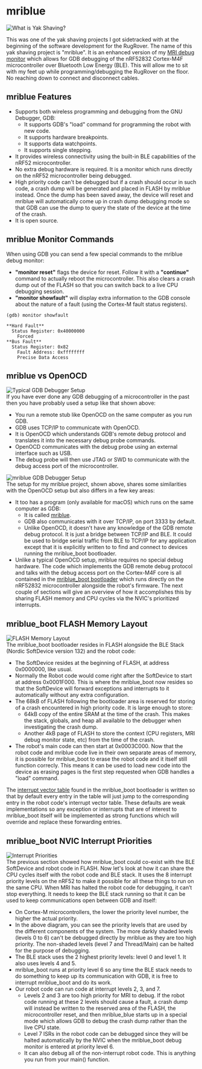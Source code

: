 # mriblue
![What is Yak Shaving?](https://images.prismic.io/sketchplanations/2a79fca9-374c-464f-a20e-14ae54ee8a7f_SP+726+-+Yak+shaving.png?auto=format&ixlib=react-9.0.3&h=1600.4657933042215&w=1600&q=50&dpr=2)

This was one of the yak shaving projects I got sidetracked with at the beginning of the software development for the RugRover. The name of this yak shaving project is "mriblue". It is an enhanced version of my [MRI debug monitor](https://github.com/adamgreen/mri#readme) which allows for GDB debugging of the nRF52832 Cortex-M4F microcontroller over Bluetooth Low Energy (BLE). This will allow me to sit with my feet up while programming/debugging the RugRover on the floor. No reaching down to connect and disconnect cables.

## mriblue Features
* Supports both wireless programming and debugging from the GNU Debugger, GDB:
  * It supports GDB's "load" command for programming the robot with new code.
  * It supports hardware breakpoints.
  * It supports data watchpoints.
  * It supports single stepping.
* It provides wireless connectivity using the built-in BLE capabilities of the nRF52 microcontroller.
* No extra debug hardware is required. It is a monitor which runs directly on the nRF52 microcontroller being debugged.
* High priority code can't be debugged but if a crash should occur in such code, a crash dump will be generated and placed in FLASH by mriblue instead. Once the dump has been saved away, the device will reset and mriblue will automatically come up in crash dump debugging mode so that GDB can use the dump to query the state of the device at the time of the crash.
* It is open source.

## mriblue Monitor Commands
When using GDB you can send a few special commands to the mriblue debug monitor:
* **"monitor reset"** flags the device for reset. Follow it with a **"continue"** command to actually reboot the microcontroller. This also clears a crash dump out of the FLASH so that you can switch back to a live CPU debugging session.
* **"monitor showfault"** will display extra information to the GDB console about the nature of a fault (using the Cortex-M fault status registers).
```console
(gdb) monitor showfault

**Hard Fault**
  Status Register: 0x40000000
    Forced
**Bus Fault**
  Status Register: 0x82
    Fault Address: 0xffffffff
    Precise Data Access
```

## mriblue vs OpenOCD
![Typical GDB Debugger Setup](../photos/20220510-01.jpg)</br>
If you have ever done any GDB debugging of a microcontroller in the past then you have probably used a setup like that shown above:
* You run a remote stub like OpenOCD on the same computer as you run GDB.
* GDB uses TCP/IP to communicate with OpenOCD.
* It is OpenOCD which understands GDB's remote debug protocol and translates it into the necessary debug probe commands.
* OpenOCD communicates with the debug probe using an external interface such as USB.
* The debug probe will then use JTAG or SWD to communicate with the debug access port of the microcontroller.

![mriblue GDB Debugger Setup](../photos/20220510-02.jpg)</br>
The setup for my mriblue project, shown above, shares some similarities with the OpenOCD setup but also differs in a few key areas:
* It too has a program (only available for macOS) which runs on the same computer as GDB:
  * It is called [mriblue](../mriblue/).
  * GDB also communicates with it over TCP/IP, on port 3333 by default.
  * Unlike OpenOCD, it doesn't have any knowledge of the GDB remote debug protocol. It is just a bridge between TCP/IP and BLE. It could be used to bridge serial traffic from BLE to TCP/IP for any application except that it is explicitly written to to find and connect to devices running the mriblue_boot bootloader.
* Unlike a typical OpenOCD setup, mriblue requires no special debug hardware. The code which implements the GDB remote debug protocol and talks with the debug access port on the Cortex-M4F core is all contained in the [mriblue_boot bootloader](../mriblue_boot/) which runs directly on the nRF52832 microcontroller alongside the robot's firmware. The next couple of sections will give an overview of how it accomplishes this by sharing FLASH memory and CPU cycles via the NVIC's prioritized interrupts.

## mriblue_boot FLASH Memory Layout
![FLASH Memory Layout](../photos/20220510-03.jpg)</br>
The mriblue_boot bootloader resides in FLASH alongside the BLE Stack (Nordic SoftDevice version 132) and the robot code:
* The SoftDevice resides at the beginning of FLASH, at address 0x0000000, like usual.
* Normally the Robot code would come right after the SoftDevice to start at address 0x0001F000. This is where the mriblue_boot now resides so that the SoftDevice will forward exceptions and interrupts to it automatically without any extra configuration.
* The 68kB of FLASH following the bootloader area is reserved for storing of a crash encountered in high priority code. It is large enough to store:
  * 64kB copy of the entire SRAM at the time of the crash. This makes the stack, globals, and heap all available to the debugger when investigating the crash dump.
  * Another 4kB page of FLASH to store the context (CPU registers, MRI debug monitor state, etc) from the time of the crash.
* The robot's main code can then start at 0x0003C000. Now that the robot code and mriblue code live in their own separate areas of memory, it is possible for mriblue_boot to erase the robot code and it itself still function correcly. This means it can be used to load new code into the device as erasing pages is the first step requested when GDB handles a "load" command.

The [interrupt vector table](https://github.com/adamgreen/rugrover/blob/master/mriblue_boot/gcc_startup_nrf52.S#L422) found in the mriblue_boot bootloader is written so that by default every entry in the table will just jump to the corresponding entry in the robot code's interrupt vector table. These defaults are weak implementations so any exception or interrupts that are of interest to mriblue_boot itself will be implemented as strong functions which will override and replace these forwarding entries.

## mriblue_boot NVIC Interrupt Priorities
![Interrupt Priorities](../photos/20220510-04.jpg)</br>
The previous section showed how mriblue_boot could co-exist with the BLE SoftDevice and robot code in FLASH. Now let's look at how it can share the CPU cycles itself with the robot code and BLE stack. It uses the 8 interrupt priority levels on the nRF52 to make it possible for all these things to run on the same CPU. When MRI has halted the robot code for debugging, it can’t stop everything. It needs to keep the BLE stack running so that it can be used to keep communications open between GDB and itself:
* On Cortex-M microcontrollers, the lower the priority level number, the higher the actual priority.
* In the above diagram, you can see the priority levels that are used by the different components of the system. The more darkly shaded levels (levels 0 to 6) can't be debugged directly by mriblue as they are too high priority. The non-shaded levels (level 7 and Thread/Main) can be halted for the purpose of debugging.
* The BLE stack uses the 2 highest priority levels: level 0 and level 1. It also uses levels 4 and 5.
* mriblue_boot runs at priority level 6 so any time the BLE stack needs to do something to keep up its communication with GDB, it is free to interrupt mriblue_boot and do its work.
* Our robot code can run code at interrupt levels 2, 3, and 7.
  * Levels 2 and 3 are too high priority for MRI to debug. If the robot code running at these 2 levels should cause a fault, a crash dump will instead be written to the reserved area of the FLASH, the microcontroller reset, and then mriblue_blue starts up in a special mode which allows GDB to debug the crash dump rather than the live CPU state.
  * Level 7 ISRs in the robot code can be debugged since they will be halted automatically by the NVIC when the mriblue_boot debug monitor is entered at priority level 6.
  * It can also debug all of the non-interrupt robot code. This is anything you run from your main() function.
